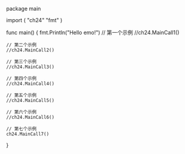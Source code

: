 package main

import (
	"ch24"
	"fmt"
)

func main() {
	fmt.Println("Hello emo!")
	// 第一个示例
	//ch24.MainCall1()

	// 第二个示例
	//ch24.MainCall2()

	// 第三个示例
	//ch24.MainCall3()

	// 第四个示例
	//ch24.MainCall4()

	// 第五个示例
	//ch24.MainCall5()

	// 第六个示例
	//ch24.MainCall6()

	// 第七个示例
	ch24.MainCall7()
}


